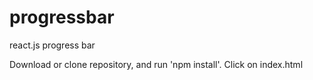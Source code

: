 # progressbar
react.js progress bar

Download or clone repository, and run 'npm install'.
Click on index.html

